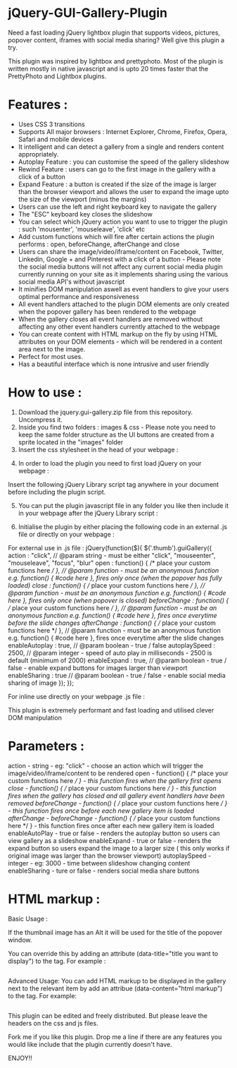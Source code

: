 jQuery-GUI-Gallery-Plugin
=========================

Need a fast loading jQuery lightbox plugin that supports videos, pictures, popover content, iframes with social media sharing? Well give this plugin a try.

This plugin was inspired by lightbox and prettyphoto. Most of the plugin is written mostly in native javascript and is upto 20 times faster that the PrettyPhoto and Lightbox plugins.

Features :
========

- Uses CSS 3 transitions
- Supports All major browsers : Internet Explorer, Chrome, Firefox, Opera, Safari and mobile devices
- It intelligent and can detect a gallery from a single and renders content appropriately.
- Autoplay Feature : you can customise the speed of the gallery slideshow
- Rewind Feature : users can go to the first image in the gallery with a click of a button
- Expand Feature : a button is created if the size of the image is larger than the browser viewport and allows the user to expand the image upto the size of the viewport (minus the margins)
- Users can use the left and right keyboard key to navigate the gallery
- The "ESC" keyboard key closes the slideshow
- You can select which jQuery action you want to use to trigger the plugin : such 'mousenter', 'mouseleave', 'click' etc
- Add custom functions which will fire after certain actions the plugin performs : open, beforeChange, afterChange and close
- Users can share the image/video/iframe/content on Facebook, Twitter, Linkedin, Google + and Pinterest with a click of a button - Please note the social media buttons will not affect any current social media plugin currently running on your site as it implements sharing using the various social media API's without javascript
- It minifies DOM manipulation aswell as event handlers to give your users optimal performance and responsiveness
- All event handlers attached to the plugin DOM elements are only created when the popover gallery has been rendered to the webpage
- When the gallery closes all event handlers are removed without affecting any other event handlers currently attached to the webpage
- You can create content with HTML markup on the fly by using HTML attributes on your DOM elements - which will be rendered in a content area next to the image.
- Perfect for most uses.
- Has a beautiful interface which is none intrusive and user friendly

How to use :
===========

1. Download the jquery.gui-gallery.zip file from this repository. Uncompress it.
2. Inside you find two folders : images & css - Please note you need to keep the same folder structure as the UI buttons are created from a sprite located in the "images" folder
3. Insert the css stylesheet in the head of your webpage :

<link rel="stylesheet" href="path/to/jquery.gui-gallery.min.css">

4. In order to load the plugin you need to first load jQuery on your webpage :

Insert the following jQuery Library script tag anywhere in your document before including the plugin script.
<script type="text/javascript" src="http://code.jquery.com/jquery-1.10.2.min.js"></script>

5. You can put the plugin javascript file in any folder you like then include it in your webpage after the jQuery Library script :

<script type="text/javascript" src="path/to/jquery.gui-gallery.min.js"></script>

6. Initialise the plugin by either placing the following code in an external .js file or directly on your webpage :

For external use in .js file :
jQuery(function($){	
	$('.thumb').guiGallery({
		action 				: "click", // @param string - must be either "click", "mouseenter", "mouseleave", "focus", "blur"
		open 				: function() {  /* place your custom functions here */ },  // @param function - must be an anonymous function e.g. function() { #code here }, fires only once (when the popover has fully loaded)
		close 				: function() {  /* place your custom functions here */ },  // @param function - must be an anonymous function e.g. function() { #code here }, fires only once (when popover is closed)
		beforeChange 		: function() {  /* place your custom functions here */ },  // @param function - must be an anonymous function e.g. function() { #code here }, fires once everytime before the slide changes
		afterChange 		: function() {  /* place your custom functions here */ },  // @param function - must be an anonymous function e.g. function() { #code here }, fires once everytime after the slide changes
		enableAutoplay 		: true,	   // @param boolean - true / false
		autoplaySpeed 		: 2500,	   // @param integer - speed of auto play in milliseconds - 2500 is default (minimum of 2000)
		enableExpand 		: true,	   // @param boolean - true / false - enable expand buttons for images larger than viewport 
		enableSharing 		: true	   // @param boolean - true / false - enable social media sharing of image
	});
});

For inline use directly on your webpage .js file :
<script type="text/javascript">
jQuery(function($){	
	$('.thumb').guiGallery({
		action 				: "click", // @param string - must be either "click", "mouseenter", "mouseleave", "focus", "blur" etc
		open 				: function() {  /* place your custom functions here */ },  //(optional) @param function - must be an anonymous function e.g. function() { #code here }, fires only once (when the popover has fully loaded) 
		close 				: function() {  /* place your custom functions here */ },  //(optional) @param function - must be an anonymous function e.g. function() { #code here }, fires only once (when popover is closed)
		beforeChange 		: function() {  /* place your custom functions here */ },  //(optional) @param function - must be an anonymous function e.g. function() { #code here }, fires once everytime before the slide changes
		afterChange 		: function() {  /* place your custom functions here */ },  //(optional) @param function - must be an anonymous function e.g. function() { #code here }, fires once everytime after the slide changes
		enableAutoplay 		: true,	   // @param boolean - true / false - default is true
		autoplaySpeed 		: 2500,	   // @param integer - speed of auto play in milliseconds - 2500 is default (minimum of 2000)
		enableExpand 		: true,	   // @param boolean - true / false - enable expand buttons for images larger than viewport  - default is true
		enableSharing 		: true	   // @param boolean - true / false - enable social media sharing of image - default is true
	});
});
</script>

This plugin is extremely performant and fast loading and utilised clever DOM manipulation

Parameters : 
============
action - string - eg: "click" - choose an action which will trigger the image/video/iframe/content to be rendered
open - function() {  /* place your custom functions here */ } - this function fires when the gallery first opens
close - function() {  /* place your custom functions here */ } - this function fires when the gallery has closed and all gallery event handlers have been removed
beforeChange - function() {  /* place your custom functions here */ } - this function fires once before each new gallery item is loaded
afterChange - beforeChange - function() {  /* place your custom functions here */ } - this function fires once after each new gallery item is loaded
enableAutoPlay - true or false - renders the autoplay button so users can view gallery as a slideshow
enableExpand - true or false - renders the expand button so users expand the image to a larger size ( this only works if original image was larger than the browser viewport)
autoplaySpeed - integer - eg: 3000 - time between slideshow changing content
enableSharing - ture or false - renders social media share buttons

HTML markup :
===========

Basic Usage :
<a href="path/to/fullsize_image/or/iframe/or/video/iframe" class="whatever-you-like"><img src="/path/to/thumbnail" alt=""></a>

If the thumbnail image has an Alt it will be used for the title of the popover window.

You can override this by adding an attribute (data-title="title you want to display") to the <a> tag. For example :

<a href="path/to/fullsize_image/or/iframe/or/video/iframe" data-title="title you want to display" class="whatever-you-like"><img src="/path/to/thumbnail" alt=""></a>

Advanced Usage:
You can add HTML markup to be displayed in the gallery next to the relevant item by add an attribue (data-content="html markup") to the <a> tag. For example:

<a href="path/to/fullsize_image/or/iframe/or/video/iframe" data-content="<h1>Test</h1> <p>This a dummy content</p>" data-title="title you want to display" class="whatever-you-like"><img src="/path/to/thumbnail" alt=""></a>


This plugin can be edited and freely distributed. But please leave the headers on the css and js files.

Fork me if you like this plugin. Drop me a line if there are any features you would like include that the plugin currently doesn't have.

ENJOY!!